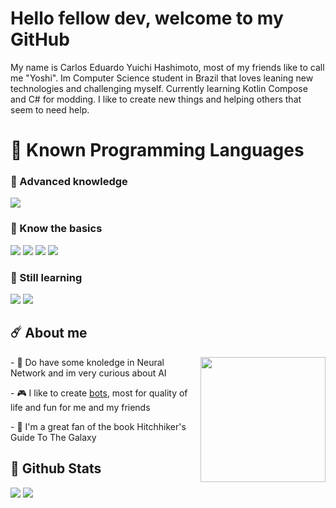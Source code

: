 # Hello fellow dev, welcome to my GitHub

My name is Carlos Eduardo Yuichi Hashimoto, most of my friends like to call me "Yoshi". 
Im Computer Science student in Brazil that loves leaning new technologies and challenging myself. Currently learning Kotlin Compose and C# for modding.
I like to create new things and helping others that seem to need help.

# 💾 Known Programming Languages
<div>
  
  ### 🥇 Advanced knowledge
  <p>
    <img src="https://img.shields.io/badge/python-3670A0?style=for-the-badge&logo=python&logoColor=ffdd54">
  </p>

  ### 🥈 Know the basics
  <p>
    <img src="https://img.shields.io/badge/lua-%232C2D72.svg?style=for-the-badge&logo=lua&logoColor=white">
    <img src="https://img.shields.io/badge/javascript-%23323330.svg?style=for-the-badge&logo=javascript&logoColor=%23F7DF1E">
    <img src="https://img.shields.io/badge/html5-%23E34F26.svg?style=for-the-badge&logo=html5&logoColor=white">
    <img src="https://img.shields.io/badge/css3-%231572B6.svg?style=for-the-badge&logo=css3&logoColor=white">
  </p>

  ### 🥉 Still learning
  <p>
    <img src="https://img.shields.io/badge/kotlin-%237F52FF.svg?style=for-the-badge&logo=kotlin&logoColor=white">
    <img src="https://img.shields.io/badge/c%23-%23239120.svg?style=for-the-badge&logo=c-sharp&logoColor=white">
  </p>
</div>

## ☄️ About me

<div>
  <img src="https://user-images.githubusercontent.com/64170401/211667905-dfc80482-b828-4b61-865c-0e7ed41bf7b6.gif" height="200" align="right"/>
  <div align="left">
    <p> - 🤖 Do have some knoledge in <a href"https://github.com/YuichiYH/python-machine-learning">Neural Network</a> and im very curious about AI</p>
    <p> - 🎮 I like to create <a href="https://github.com/YuichiYH/Discord-Bot">bots</a>, most for quality of life and fun for me and my friends</p>
    <p> - 🌌 I'm a great fan of the book Hitchhiker's Guide To The Galaxy</p>
  </div>
</div>

## 🌟 Github Stats
<p>
<img src="https://github-readme-stats.vercel.app/api?username=YuichiYH&theme=tokyonight"/>
<img src="https://github-readme-stats.vercel.app/api/top-langs/?username=YuichiYH&theme=tokyonight"/>
</p>
